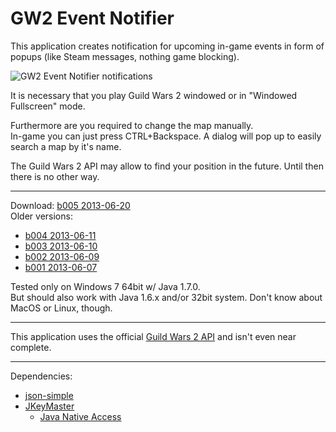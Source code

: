 GW2 Event Notifier
==================

This application creates notification for upcoming in-game events in form of popups (like Steam messages, nothing game blocking).

![GW2 Event Notifier notifications](http://pakldev.de/wp-content/uploads/2013/06/gw2evno_screen.png)

It is necessary that you play Guild Wars 2 windowed or in "Windowed Fullscreen" mode.

Furthermore are you required to change the map manually.<br />
In-game you can just press CTRL+Backspace. A dialog will pop up to easily search a map by it's name.

The Guild Wars 2 API may allow to find your position in the future. Until then there is no other way.
***
Download: [b005 2013-06-20](https://dl.dropboxusercontent.com/u/16631598/GW2EvNo/GW2EventNotifier-b005.jar)<br />
Older versions:
* [b004 2013-06-11](https://dl.dropboxusercontent.com/u/16631598/GW2EvNo/GW2EventNotifier-b004.jar)
* [b003 2013-06-10](https://dl.dropboxusercontent.com/u/16631598/GW2EvNo/GW2EventNotifier-b003.jar)
* [b002 2013-06-09](https://dl.dropboxusercontent.com/u/16631598/GW2EvNo/GW2EventNotifier-b002.jar)
* [b001 2013-06-07](https://dl.dropboxusercontent.com/u/16631598/GW2EvNo/GW2EventNotifier-b001.jar)

Tested only on Windows 7 64bit w/ Java 1.7.0.<br />
But should also work with Java 1.6.x and/or 32bit system. Don't know about MacOS or Linux, though.
***
This application uses the official [Guild Wars 2 API](https://forum-en.guildwars2.com/forum/community/api/API-Documentation) and isn't even near complete.
***
Dependencies:
* [json-simple](https://code.google.com/p/json-simple/)
* [JKeyMaster](https://github.com/tulskiy/jkeymaster)
	+ [Java Native Access](https://github.com/twall/jna)
